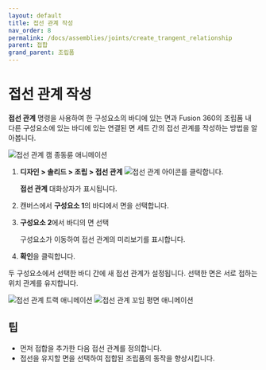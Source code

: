 ```yaml
---
layout: default
title: 접선 관계 작성
nav_order: 8
permalink: /docs/assemblies/joints/create_trangent_relationship
parent: 접합
grand_parent: 조립품
---
```

접선 관계 작성
========

**접선 관계** 명령을 사용하여 한 구성요소의 바디에 있는 면과 Fusion 360의 조립품 내 다른 구성요소에 있는 바디에 있는 연결된 면 세트 간의 접선 관계를 작성하는 방법을 알아봅니다.

![접선 관계 캠 종동륜 애니메이션](https://help.autodesk.com/cloudhelp/KOR/Fusion-Assemble/images/animation/tangent-relationship-cam-follower.gif)

1.  **디자인 > 솔리드 > 조립 > 접선 관계** ![접선 관계 아이콘](https://help.autodesk.com/cloudhelp/KOR/Fusion-Assemble/images/icon/asm/tangent-relationship.png)를 클릭합니다.
    
    **접선 관계** 대화상자가 표시됩니다.
    
2.  캔버스에서 **구성요소 1**의 바디에서 면을 선택합니다.
    
3.  **구성요소 2**에서 바디의 면 선택
    
    구성요소가 이동하여 접선 관계의 미리보기를 표시합니다.
    
4.  **확인**을 클릭합니다.
    

두 구성요소에서 선택한 바디 간에 새 접선 관계가 설정됩니다. 선택한 면은 서로 접하는 위치 관계를 유지합니다.

![접선 관계 트랙 애니메이션](https://help.autodesk.com/cloudhelp/KOR/Fusion-Assemble/images/animation/tangent-relationship-track.gif) ![접선 관계 꼬임 평면 애니메이션](https://help.autodesk.com/cloudhelp/KOR/Fusion-Assemble/images/animation/tangent-relationship-lay-flat.gif)

팁
-

*   먼저 접합을 추가한 다음 접선 관계를 정의합니다.
*   접선을 유지할 면을 선택하여 접합된 조립품의 동작을 향상시킵니다.